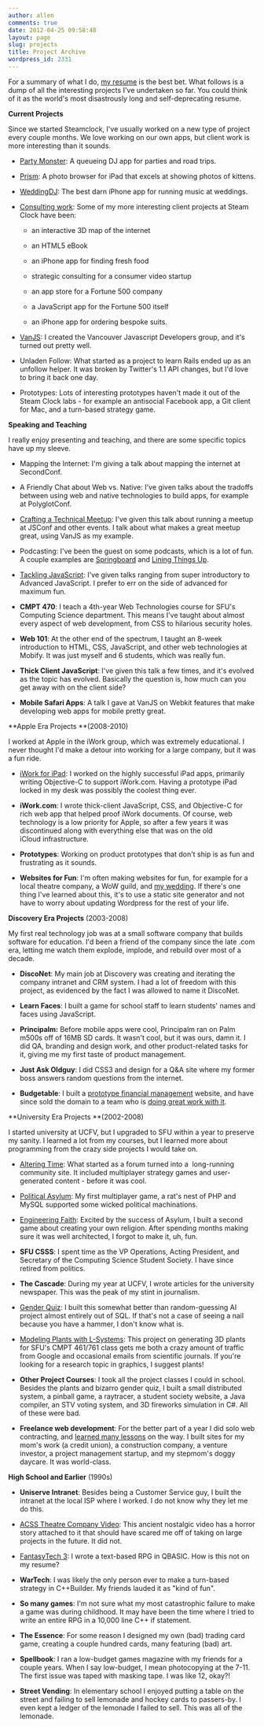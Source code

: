 ```yaml
---
author: allen
comments: true
date: 2012-04-25 09:58:48
layout: page
slug: projects
title: Project Archive
wordpress_id: 2331
---
```


For a summary of what I do, [my resume](http://www.allenpike.com/resume/) is the best bet. What follows is a dump of all the interesting projects I've undertaken so far. You could think of it as the world's most disastrously long and self-deprecating resume.

**Current Projects**

Since we started Steamclock, I've usually worked on a new type of project every couple months. We love working on our own apps, but client work is more interesting than it sounds.


* [Party Monster](http://www.steamclock.com/partymonster/): A queueing DJ app for parties and road trips.

* [Prism](http://www.steamclocksw.com/prism/): A photo browser for iPad that excels at showing photos of kittens.


* [WeddingDJ](http://www.steamclocksoftware.com/weddingdj/): The best darn iPhone app for running music at weddings.


* [Consulting work](http://www.steamclocksw.com/consulting/): Some of my more interesting client projects at Steam Clock have been:

	* an interactive 3D map of the internet

	* an HTML5 eBook

	* an iPhone app for finding fresh food

	* strategic consulting for a consumer video startup

	* an app store for a Fortune 500 company

	* a JavaScript app for the Fortune 500 itself

	* an iPhone app for ordering bespoke suits.

* [VanJS](http://www.meetup.com/vancouver-javascript-developers/): I created the Vancouver Javascript Developers group, and it's turned out pretty well.


* Unladen Follow: What started as a project to learn Rails ended up as an unfollow helper. It was broken by Twitter's 1.1 API changes, but I'd love to bring it back one day.


* Prototypes: Lots of interesting prototypes haven't made it out of the Steam Clock labs - for example an antisocial Facebook app, a Git client for Mac, and a turn-based strategy game.




**Speaking and Teaching**




I really enjoy presenting and teaching, and there are some specific topics have up my sleeve.

* Mapping the Internet: I'm giving a talk about mapping the internet at SecondConf.

* A Friendly Chat about Web vs. Native: I've given talks about the tradoffs between using web and native technologies to build apps, for example at PolyglotConf.

* [Crafting a Technical Meetup](http://www.allenpike.com/2011/video-making-a-js-meetup-blow-minds/): I've given this talk about running a meetup at JSConf and other events. I talk about what makes a great meetup great, using VanJS as my example.

* Podcasting: I've been the guest on some podcasts, which is a lot of fun. A couple examples are [Springboard](http://springboardshow.com/episodes/12) and [Lining Things Up](http://liningthingsup.com/#06-Allen-Pike).

* [Tackling JavaScript](http://wordpress.tv/2011/10/08/allen-pike-tackling-javascript/): I've given talks ranging from super introductory to Advanced JavaScript. I prefer to err on the side of advanced for maximum fun.

* **CMPT 470**: I teach a 4th-year Web Technologies course for SFU's Computing Science department. This means I've taught about almost every aspect of web development, from CSS to hilarious security holes.

* **Web 101**: At the other end of the spectrum, I taught an 8-week introduction to HTML, CSS, JavaScript, and other web technologies at Mobify. It was just myself and 6 students, which was really fun.

* **Thick Client JavaScript**: I've given this talk a few times, and it's evolved as the topic has evolved. Basically the question is, how much can you get away with on the client side?

* **Mobile Safari Apps**: A talk I gave at VanJS on Webkit features that make developing web apps for mobile pretty great.


**Apple Era Projects **(2008-2010)

I worked at Apple in the iWork group, which was extremely educational. I never thought I'd make a detour into working for a large company, but it was a fun ride.




* [iWork for iPad](http://www.apple.com/ipad/features/pages.html): I worked on the highly successful iPad apps, primarily writing Objective-C to support iWork.com. Having a prototype iPad locked in my desk was possibly the coolest thing ever.


* **iWork.com**: I wrote thick-client JavaScript, CSS, and Objective-C for rich web app that helped proof iWork documents. Of course, web technology is a low priority for Apple, so after a few years it was discontinued along with everything else that was on the old iCloud infrastructure.


* **Prototypes**: Working on product prototypes that don't ship is as fun and frustrating as it sounds.


* **Websites for Fun**: I'm often making websites for fun, for example for a local theatre company, a WoW guild, and [my wedding](http://karen.and.allenpike.com/). If there's one thing I've learned about this, it's to use a static site generator and not have to worry about updating Wordpress for the rest of your life.




**Discovery Era Projects** (2003-2008)


My first real technology job was at a small software company that builds software for education. I'd been a friend of the company since the late .com era, letting me watch them explode, implode, and rebuild over most of a decade.




* **DiscoNet**: My main job at Discovery was creating and iterating the company intranet and CRM system. I had a lot of freedom with this project, as evidenced by the fact I was allowed to name it DiscoNet.


* **Learn Faces**: I built a game for school staff to learn students' names and faces using JavaScript.


* **Principalm:** Before mobile apps were cool, Principalm ran on Palm m500s off of 16MB SD cards. It wasn't cool, but it was ours, damn it. I did QA, branding and design work, and other product-related tasks for it, giving me my first taste of product management.


* **Just Ask Oldguy**: I did CSS3 and design for a Q&A site where my former boss answers random questions from the internet.


* **Budgetable**: I built a [prototype financial management](http://www.allenpike.com/2006/whats-a-budgetable/) website, and have since sold the domain to a team who is [doing great work with it](http://www.budgetable.com/).


**University Era Projects **(2002-2008)

I started university at UCFV, but I upgraded to SFU within a year to preserve my sanity. I learned a lot from my courses, but I learned more about programming from the crazy side projects I would take on.








* [Altering Time](/altering-time/): What started as a forum turned into a  long-running community site. It included multiplayer strategy games and user-generated content - before it was cool.


* [Political Asylum](http://www.allenpike.com/political-asylum/): My first multiplayer game, a rat's nest of PHP and MySQL supported some wicked political machinations.


* [Engineering Faith](http://www.allenpike.com/engineering-faith/): Excited by the success of Asylum, I built a second game about creating your own religion. After spending months making sure it was well architected, I forgot to make it, uh, fun.


* **SFU CSSS**: I spent time as the VP Operations, Acting President, and Secretary of the Computing Science Student Society. I have since retired from politics.


* **The Cascade**: During my year at UCFV, I wrote articles for the university newspaper. This was the peak of my stint in journalism.


* [Gender Quiz](http://quiz.alteringtime.com/): I built this somewhat better than random-guessing AI project almost entirely out of SQL. If that's not a case of seeing a nail because you have a hammer, I don't know what is.


* [Modeling Plants with L-Systems](http://www.antipode.ca/461/project/): This project on generating 3D plants for SFU's CMPT 461/761 class gets me both a crazy amount of traffic from Google and occasional emails from scientific journals. If you're looking for a research topic in graphics, I suggest plants!


* **Other Project Courses**: I took all the project classes I could in school. Besides the plants and bizarro gender quiz, I built a small distributed system, a pinball game, a raytracer, a student society website, a Java compiler, an STV voting system, and 3D fireworks simulation in C#. All of these were bad.


* **Freelance web development**: For the better part of a year I did solo web contracting, and [learned many lessons](http://www.allenpike.com/2009/the-california-guys/) on the way. I built sites for my mom's work (a credit union), a construction company, a venture investor, a project management startup, and my stepmom's doggy daycare. It was world-class.




**High School and Earlier** (1990s)






* **Uniserve Intranet**: Besides being a Customer Service guy, I built the intranet at the local ISP where I worked. I do not know why they let me do this.


* [ACSS Theatre Company Video](/2002/the-theatre-company-movie/): This ancient nostalgic video has a horror story attached to it that should have scared me off of taking on large projects in the future. It did not.


* [FantasyTech 3](http://www.allenpike.com/2006/fantasytech-3-goto-fun/): I wrote a text-based RPG in QBASIC. How is this not on my resume?


* **WarTech**: I was likely the only person ever to make a turn-based strategy in C++Builder. My friends lauded it as "kind of fun".


* **So many games**: I'm not sure what my most catastrophic failure to make a game was during childhood. It may have been the time where I tried to write an entire RPG in a 10,000 line C++ if statement.


* **The Essence**: For some reason I designed my own (bad) trading card game, creating a couple hundred cards, many featuring (bad) art.


* **Spellbook**: I ran a low-budget games magazine with my friends for a couple years. When I say low-budget, I mean photocopying at the 7-11. The first issue was taped with masking tape. I was like 12, okay?!


* **Street Vending**: In elementary school I enjoyed putting a table on the street and failing to sell lemonade and hockey cards to passers-by. I even kept a ledger of the lemonade I failed to sell. This was all of the lemonade.


